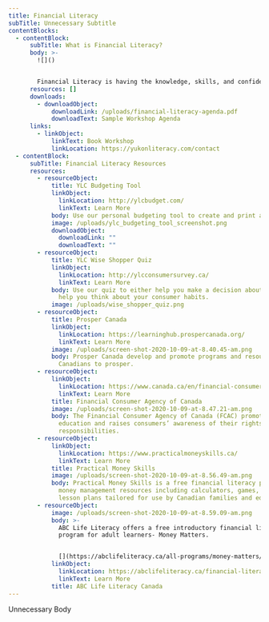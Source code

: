 ```yaml
---
title: Financial Literacy
subTitle: Unnecessary Subtitle
contentBlocks:
  - contentBlock:
      subTitle: What is Financial Literacy?
      body: >-
        ![]()


        Financial Literacy is having the knowledge, skills, and confidence to make responsible financial decisions. The YLC offers workshops aimed to empower Yukoners to better manage their money. We do on-site training for organizations, businesses, classes or community groups who are looking for support with: budgeting strategies, basic banking, managing multiple accounts, developing long-term financial goals.
      resources: []
      downloads:
        - downloadObject:
            downloadLink: /uploads/financial-literacy-agenda.pdf
            downloadText: Sample Workshop Agenda
      links:
        - linkObject:
            linkText: Book Workshop
            linkLocation: https://yukonliteracy.com/contact
  - contentBlock:
      subTitle: Financial Literacy Resources
      resources:
        - resourceObject:
            title: YLC Budgeting Tool
            linkObject:
              linkLocation: http://ylcbudget.com/
              linkText: Learn More
            body: Use our personal budgeting tool to create and print a monthly budget.
            image: /uploads/ylc_budgeting_tool_screenshot.png
            downloadObject:
              downloadLink: ""
              downloadText: ""
        - resourceObject:
            title: YLC Wise Shopper Quiz
            linkObject:
              linkLocation: http://ylcconsumersurvey.ca/
              linkText: Learn More
            body: Use our quiz to either help you make a decision about a purchase or to
              help you think about your consumer habits.
            image: /uploads/wise_shopper_quiz.png
        - resourceObject:
            title: Prosper Canada
            linkObject:
              linkLocation: https://learninghub.prospercanada.org/
              linkText: Learn More
            image: /uploads/screen-shot-2020-10-09-at-8.40.45-am.png
            body: Prosper Canada develop and promote programs and resources that help
              Canadians to prosper.
        - resourceObject:
            linkObject:
              linkLocation: https://www.canada.ca/en/financial-consumer-agency.html
              linkText: Learn More
            title: Financial Consumer Agency of Canada
            image: /uploads/screen-shot-2020-10-09-at-8.47.21-am.png
            body: The Financial Consumer Agency of Canada (FCAC) promotes financial
              education and raises consumers’ awareness of their rights and
              responsibilities.
        - resourceObject:
            linkObject:
              linkLocation: https://www.practicalmoneyskills.ca/
              linkText: Learn More
            title: Practical Money Skills
            image: /uploads/screen-shot-2020-10-09-at-8.56.49-am.png
            body: Practical Money Skills is a free financial literacy program that offers
              money management resources including calculators, games, and
              lesson plans tailored for use by Canadian families and educators.
        - resourceObject:
            image: /uploads/screen-shot-2020-10-09-at-8.59.09-am.png
            body: >-
              ABC Life Literacy offers a free introductory financial literacy
              program for adult learners- Money Matters.


              [](https://abclifeliteracy.ca/all-programs/money-matters/)
            linkObject:
              linkLocation: https://abclifeliteracy.ca/financial-literacy/#
              linkText: Learn More
            title: ABC Life Literacy Canada
---
```

Unnecessary Body